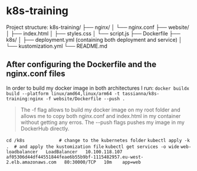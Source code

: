 # k8s-training
Project structure:
k8s-training/
├── nginx/
│   └── nginx.conf
├── website/
│   ├── index.html
│   ├── styles.css
│   └── script.js
├── Dockerfile
├── k8s/
│   ├── deployment.yml (containing both deployment and service)
│   └── kustomization.yml
└── README.md

## After configuring the Dockerfile and the nginx.conf files
In order to build my docker image in both architectures I run:
`docker buildx build --platform linux/amd64,linux/arm64 -t tassianna/k8s-training:nginx -f website/Dockerfile --push .`

> The -f flag allows to build my docker image on my root folder and allows me to copy both nginx.conf and index.html in my container without getting any erros.
> The --push flags pushes my image in my DockerHub directly.

`cd /k8s             # change to the kubernetes folder`
`kubectl apply -k .  # and apply the kustomization file`
`kubectl get services -o wide`
`web-loadbalancer   LoadBalancer   10.100.118.107   af05306d44df44551844feae6b55b9bf-1115482957.eu-west-2.elb.amazonaws.com   80:30000/TCP   10m    app=web`

